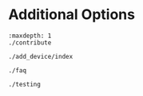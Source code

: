 # Additional Options

```{toctree}
:maxdepth: 1
./contribute

./add_device/index

./faq

./testing
```